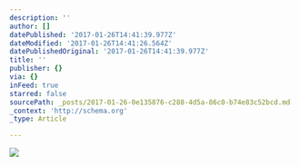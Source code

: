 ```yaml
---
description: ''
author: []
datePublished: '2017-01-26T14:41:39.977Z'
dateModified: '2017-01-26T14:41:26.564Z'
datePublishedOriginal: '2017-01-26T14:41:39.977Z'
title: ''
publisher: {}
via: {}
inFeed: true
starred: false
sourcePath: _posts/2017-01-26-0e135876-c288-4d5a-86c0-b74e83c52bcd.md
_context: 'http://schema.org'
_type: Article

---
```

![](https://the-grid-user-content.s3-us-west-2.amazonaws.com/d2dcacf8-502d-4494-b704-ad581940afc5.jpg)